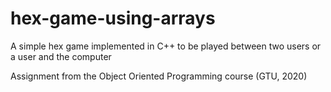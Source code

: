 # hex-game-using-arrays

A simple hex game implemented in C++ to be played between two users or a user and the computer

Assignment from the Object Oriented Programming course (GTU, 2020)
